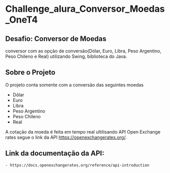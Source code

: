 # Challenge_alura_Conversor_Moedas_OneT4

## Desafio: Conversor de Moedas
conversor com as opção de conversão(Dólar, Euro, Libra, Peso Argentino, Peso Chileno e Real) utilizando Swing, biblioteca do Java.

## Sobre o Projeto

O projeto conta somente com a conversão das seguintes moedas
  - Dólar
  - Euro
  - Libra
  - Peso Argentino
  - Peso Chileno
  - Real

A cotação da moeda é feita em tempo real ultilisando API Open Exchange rates segue o link da API https://openexchangerates.org/.

## Link da documentação da API:
    - https://docs.openexchangerates.org/reference/api-introduction
